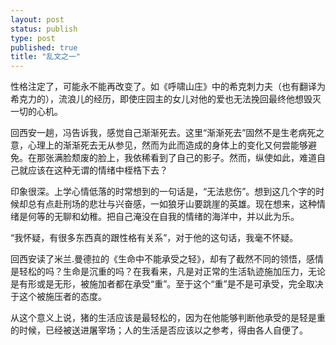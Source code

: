 ```yaml
--- 
layout: post
status: publish
type: post
published: true
title: "乱文之一"
---
```

<p>性格注定了，可能永不能再改变了。如《呼啸山庄》中的希克刺力夫（也有翻译为希克力的），流浪儿的经历，即使庄园主的女儿对他的爱也无法挽回最终他想毁灭一切的心机。</p>
<p>回西安一趟，冯告诉我，感觉自己渐渐死去。这里&#8220;渐渐死去&#8221;固然不是生老病死之意，心理上的渐渐死去无从参见，然而为此而造成的身体上的变化又何尝能够避免。在那张满脸颓废的脸上，我依稀看到了自己的影子。然而，纵使如此，难道自己就应该在这种无谓的情绪中桎梏下去？</p>
<p>印象很深。上学心情低落的时常想到的一句话是，&#8220;无法悲伤&#8221;。想到这几个字的时候却总有点赴刑场的悲壮与兴奋感，一如狼牙山要跳崖的英雄。现在想来，这种情绪是何等的无聊和幼稚。把自己淹没在自我的情绪的海洋中，并以此为乐。</p>
<p>&#8220;我怀疑，有很多东西真的跟性格有关系&#8221;，对于他的这句话，我毫不怀疑。</p>
<p>回西安读了米兰.曼德拉的《生命中不能承受之轻》，却有了截然不同的领悟，感情是轻松的吗？生命是沉重的吗？在我看来，凡是对正常的生活轨迹施加压力，无论是有形或是无形，被施加者都在承受&#8220;重&#8221;。至于这个&#8220;重&#8221;是不是可承受，完全取决于这个被施压者的态度。</p>
<p>从这个意义上说，猪的生活应该是最轻松的，因为在他能够判断他承受的是轻是重的时候，已经被送进屠宰场；人的生活是否应该以之参考，得由各人自便了。</p>

